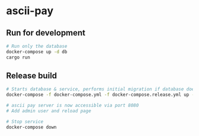 # ascii-pay

## Run for development

```bash
# Run only the database
docker-compose up -d db
cargo run
```

## Release build

```bash
# Starts database & service, performs initial migration if database doesn't exist yet
docker-compose -f docker-compose.yml -f docker-compose.release.yml up -d

# ascii pay server is now accessible via port 8080
# Add admin user and reload page

# Stop service
docker-compose down
```
